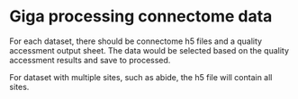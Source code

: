 # Giga processing connectome data

For each dataset, there should be connectome h5 files and a quality accessment output sheet.
The data would be selected based on the quality accessment results and save to processed.

For dataset with multiple sites, such as abide, the h5 file will contain all sites.
